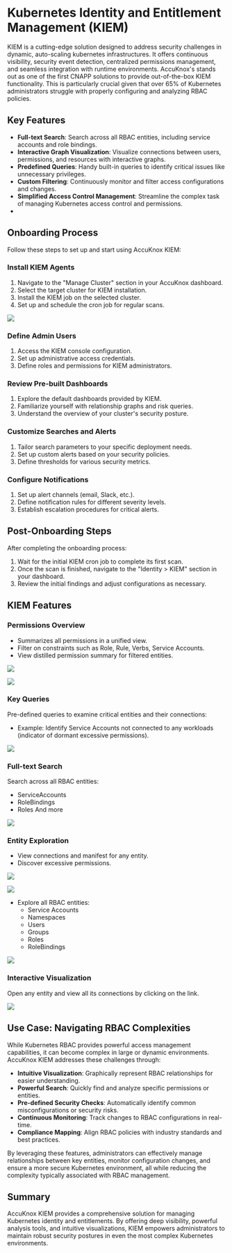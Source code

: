 # Kubernetes Identity and Entitlement Management (KIEM)

KIEM is a cutting-edge solution designed to address security challenges in dynamic, auto-scaling kubernetes infrastructures. It offers continuous visibility, security event detection, centralized permissions management, and seamless integration with runtime environments. AccuKnox's stands out as one of the first CNAPP solutions to provide out-of-the-box KIEM functionality. This is particularly crucial given that over 65% of Kubernetes administrators struggle with properly configuring and analyzing RBAC policies.

## Key Features

- **Full-text Search**: Search across all RBAC entities, including service accounts and role bindings.
- **Interactive Graph Visualization**: Visualize connections between users, permissions, and resources with interactive graphs.
- **Predefined Queries**: Handy built-in queries to identify critical issues like unnecessary privileges.
- **Custom Filtering**: Continuously monitor and filter access configurations and changes.
- **Simplified Access Control Management**: Streamline the complex task of managing Kubernetes access control and permissions.
-
## Onboarding Process

Follow these steps to set up and start using AccuKnox KIEM:

### Install KIEM Agents

1. Navigate to the "Manage Cluster" section in your AccuKnox dashboard.
2. Select the target cluster for KIEM installation.
3. Install the KIEM job on the selected cluster.
4. Set up and schedule the cron job for regular scans.

![](./images/kiem/kiem-select-cluster.png)

### Define Admin Users

1. Access the KIEM console configuration.
2. Set up administrative access credentials.
3. Define roles and permissions for KIEM administrators.

### Review Pre-built Dashboards

1. Explore the default dashboards provided by KIEM.
2. Familiarize yourself with relationship graphs and risk queries.
3. Understand the overview of your cluster's security posture.

### Customize Searches and Alerts

1. Tailor search parameters to your specific deployment needs.
2. Set up custom alerts based on your security policies.
3. Define thresholds for various security metrics.

### Configure Notifications

1. Set up alert channels (email, Slack, etc.).
2. Define notification rules for different severity levels.
3. Establish escalation procedures for critical alerts.

## Post-Onboarding Steps

After completing the onboarding process:

1. Wait for the initial KIEM cron job to complete its first scan.
2. Once the scan is finished, navigate to the "Identity > KIEM" section in your dashboard.
3. Review the initial findings and adjust configurations as necessary.

## KIEM Features

### Permissions Overview

- Summarizes all permissions in a unified view.
- Filter on constraints such as Role, Rule, Verbs, Service Accounts.
- View distilled permission summary for filtered entities.

![](./images/kiem/kiem-filter.png)

![](./images/kiem/kiem-filter-2.png)

### Key Queries

Pre-defined queries to examine critical entities and their connections:

- Example: Identify Service Accounts not connected to any workloads (indicator of dormant excessive permissions).

![](./images/kiem/kiem-query.png)

### Full-text Search

Search across all RBAC entities:

- ServiceAccounts
- RoleBindings
- Roles And more

![](./images/kiem/kiem-full-text-search.png)

### Entity Exploration

- View connections and manifest for any entity.
- Discover excessive permissions.

![](./images/kiem/kiem-excessive-permission.png)

![](./images/kiem/kiem-cluster-role.png)

- Explore all RBAC entities:
  - Service Accounts
  - Namespaces
  - Users
  - Groups
  - Roles
  - RoleBindings

![](./images/kiem/kiem-rbac-entities.png)

### Interactive Visualization

Open any entity and view all its connections by clicking on the link.

![](./images/kiem/kiem-connections.png)

## Use Case: Navigating RBAC Complexities

While Kubernetes RBAC provides powerful access management capabilities, it can become complex in large or dynamic environments. AccuKnox KIEM addresses these challenges through:

- **Intuitive Visualization**: Graphically represent RBAC relationships for easier understanding.
- **Powerful Search**: Quickly find and analyze specific permissions or entities.
- **Pre-defined Security Checks**: Automatically identify common misconfigurations or security risks.
- **Continuous Monitoring**: Track changes to RBAC configurations in real-time.
- **Compliance Mapping**: Align RBAC policies with industry standards and best practices.

By leveraging these features, administrators can effectively manage relationships between key entities, monitor configuration changes, and ensure a more secure Kubernetes environment, all while reducing the complexity typically associated with RBAC management.

## Summary

AccuKnox KIEM provides a comprehensive solution for managing Kubernetes identity and entitlements. By offering deep visibility, powerful analysis tools, and intuitive visualizations, KIEM empowers administrators to maintain robust security postures in even the most complex Kubernetes environments.
